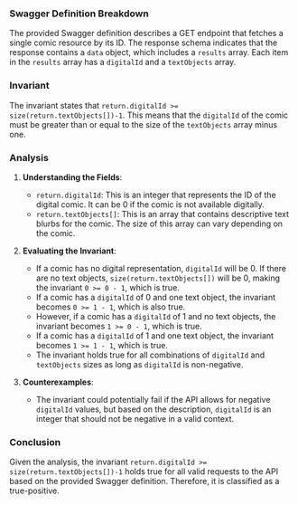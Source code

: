 ### Swagger Definition Breakdown
The provided Swagger definition describes a GET endpoint that fetches a single comic resource by its ID. The response schema indicates that the response contains a `data` object, which includes a `results` array. Each item in the `results` array has a `digitalId` and a `textObjects` array.

### Invariant
The invariant states that `return.digitalId >= size(return.textObjects[])-1`. This means that the `digitalId` of the comic must be greater than or equal to the size of the `textObjects` array minus one.

### Analysis
1. **Understanding the Fields**:
   - `return.digitalId`: This is an integer that represents the ID of the digital comic. It can be 0 if the comic is not available digitally.
   - `return.textObjects[]`: This is an array that contains descriptive text blurbs for the comic. The size of this array can vary depending on the comic.

2. **Evaluating the Invariant**:
   - If a comic has no digital representation, `digitalId` will be 0. If there are no text objects, `size(return.textObjects[])` will be 0, making the invariant `0 >= 0 - 1`, which is true.
   - If a comic has a `digitalId` of 0 and one text object, the invariant becomes `0 >= 1 - 1`, which is also true.
   - However, if a comic has a `digitalId` of 1 and no text objects, the invariant becomes `1 >= 0 - 1`, which is true.
   - If a comic has a `digitalId` of 1 and one text object, the invariant becomes `1 >= 1 - 1`, which is true.
   - The invariant holds true for all combinations of `digitalId` and `textObjects` sizes as long as `digitalId` is non-negative.

3. **Counterexamples**:
   - The invariant could potentially fail if the API allows for negative `digitalId` values, but based on the description, `digitalId` is an integer that should not be negative in a valid context.

### Conclusion
Given the analysis, the invariant `return.digitalId >= size(return.textObjects[])-1` holds true for all valid requests to the API based on the provided Swagger definition. Therefore, it is classified as a true-positive.
